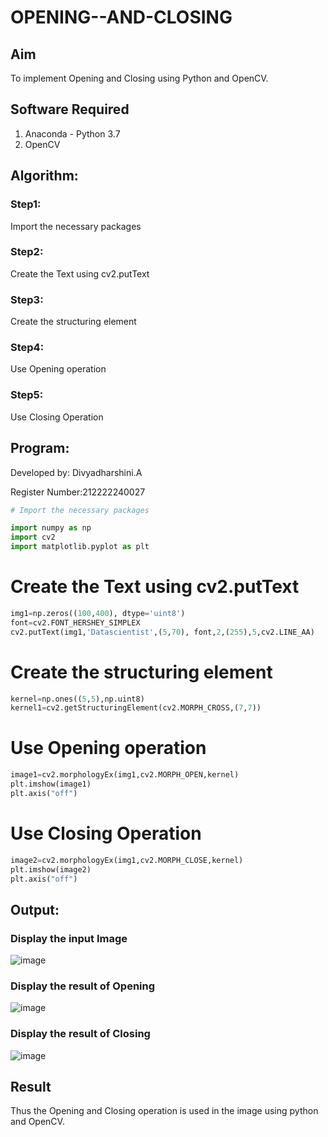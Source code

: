 # OPENING--AND-CLOSING
## Aim
To implement Opening and Closing using Python and OpenCV.

## Software Required
1. Anaconda - Python 3.7
2. OpenCV
## Algorithm:
### Step1:
Import the necessary packages
### Step2:

Create the Text using cv2.putText
### Step3:

Create the structuring element
### Step4:

Use Opening operation
### Step5:
Use Closing Operation

 
## Program:

Developed by: Divyadharshini.A

Register Number:212222240027

``` Python
# Import the necessary packages

import numpy as np
import cv2
import matplotlib.pyplot as plt
```

# Create the Text using cv2.putText
```python
img1=np.zeros((100,400), dtype='uint8')
font=cv2.FONT_HERSHEY_SIMPLEX
cv2.putText(img1,'Datascientist',(5,70), font,2,(255),5,cv2.LINE_AA)
```

# Create the structuring element
```python
kernel=np.ones((5,5),np.uint8)
kernel1=cv2.getStructuringElement(cv2.MORPH_CROSS,(7,7))
```

# Use Opening operation
```python
image1=cv2.morphologyEx(img1,cv2.MORPH_OPEN,kernel)
plt.imshow(image1)
plt.axis("off")
```

# Use Closing Operation
```python
image2=cv2.morphologyEx(img1,cv2.MORPH_CLOSE,kernel)
plt.imshow(image2)
plt.axis("off")

```
## Output:

### Display the input Image

![image](https://github.com/divyadharshiniddanbarasu/OPENING--AND-CLOSING/assets/119393424/d23e9026-0d13-4385-9453-7a1833f1556b)

### Display the result of Opening

![image](https://github.com/divyadharshiniddanbarasu/OPENING--AND-CLOSING/assets/119393424/adc1ffd3-0079-45b4-9e22-c8cc00813b46)


### Display the result of Closing

![image](https://github.com/divyadharshiniddanbarasu/OPENING--AND-CLOSING/assets/119393424/5436a2f3-c121-499d-9b0a-49b86a912bef)



## Result
Thus the Opening and Closing operation is used in the image using python and OpenCV.
